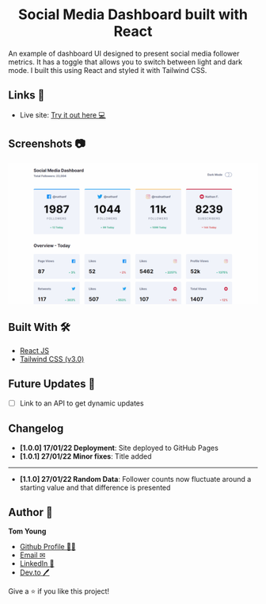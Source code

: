 <h1 align="center">Social Media Dashboard built with React</h1>

An example of dashboard UI designed to present social media follower metrics. It has a toggle that allows you to switch between light and dark mode.
I built this using React and styled it with Tailwind CSS.

## Links 🌟

- Live site: [Try it out here 💻](https://thethomasy.github.io/social-media-dashboard/ 'Live View')

## Screenshots 📷

<p float="left">
  <img src="./screenshots/screenshot-GIF-desktop.gif">
<!--   <img src="./screenshots/screenshot-mobile.png" width="300px"> -->
</p>

## Built With 🛠

- [React JS](https://reactjs.org/)
- [Tailwind CSS (v3.0)](https://tailwindcss.com/)

## Future Updates 🎁

- [ ] Link to an API to get dynamic updates

## Changelog

- **[1.0.0] 17/01/22 Deployment**: Site deployed to GitHub Pages
- **[1.0.1] 27/01/22 Minor fixes**: Title added
---------------------------------------------------------------------
- **[1.1.0] 27/01/22 Random Data**: Follower counts now fluctuate around a starting value and that difference is presented

## Author 🧑

**Tom Young**

- [Github Profile 👨‍💻](https://github.com/TheThomasY)
- [Email ✉](mailto:tomyoungdev@gmail.com?subject=Hi 'Hi!')
- [LinkedIn 💼](https://www.linkedin.com/in/tom-young5555/)
- [Dev.to 🖊](https://dev.to/thetomy)

Give a ⭐️ if you like this project!

